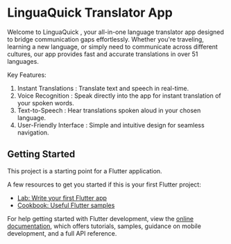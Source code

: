 # LinguaQuick Translator App

Welcome to LinguaQuick , your all-in-one language translator app designed to bridge communication gaps effortlessly. Whether you're traveling, learning a new language, or simply need to communicate across different cultures, our app provides fast and accurate translations in over 51 languages.

Key Features:

1. Instant Translations : Translate text and speech in real-time.
2. Voice Recognition : Speak directly into the app for instant translation of your spoken words.
3. Text-to-Speech : Hear translations spoken aloud in your chosen language.
4. User-Friendly Interface : Simple and intuitive design for seamless navigation.

## Getting Started

This project is a starting point for a Flutter application.

A few resources to get you started if this is your first Flutter project:

- [Lab: Write your first Flutter app](https://docs.flutter.dev/get-started/codelab)
- [Cookbook: Useful Flutter samples](https://docs.flutter.dev/cookbook)

For help getting started with Flutter development, view the
[online documentation](https://docs.flutter.dev/), which offers tutorials,
samples, guidance on mobile development, and a full API reference.
